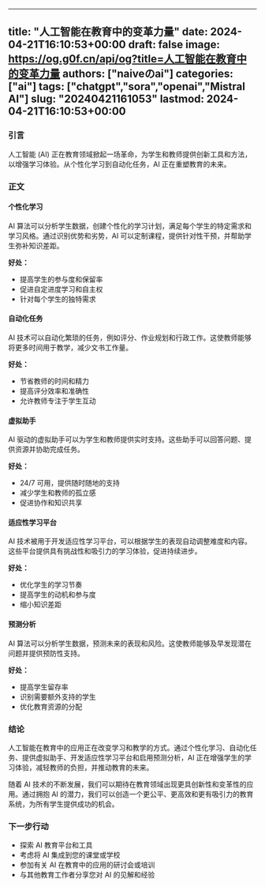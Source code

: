 
---
title: "人工智能在教育中的变革力量"
date: 2024-04-21T16:10:53+00:00
draft: false
image: https://og.g0f.cn/api/og?title=人工智能在教育中的变革力量
authors: ["naiveのai"]
categories: ["ai"]
tags: ["chatgpt","sora","openai","Mistral AI"]
slug: "20240421161053"
lastmod: 2024-04-21T16:10:53+00:00
---
### 引言

人工智能 (AI) 正在教育领域掀起一场革命，为学生和教师提供创新工具和方法，以增强学习体验。从个性化学习到自动化任务，AI 正在重塑教育的未来。

### 正文

#### 个性化学习

AI 算法可以分析学生数据，创建个性化的学习计划，满足每个学生的特定需求和学习风格。通过识别优势和劣势，AI 可以定制课程，提供针对性干预，并帮助学生弥补知识差距。

**好处：**

* 提高学生的参与度和保留率
* 促进自定进度学习和自主权
* 针对每个学生的独特需求

#### 自动化任务

AI 技术可以自动化繁琐的任务，例如评分、作业规划和行政工作。这使教师能够将更多时间用于教学，减少文书工作量。

**好处：**

* 节省教师的时间和精力
* 提高评分效率和准确性
* 允许教师专注于学生互动

#### 虚拟助手

AI 驱动的虚拟助手可以为学生和教师提供实时支持。这些助手可以回答问题、提供资源并协助完成任务。

**好处：**

* 24/7 可用，提供随时随地的支持
* 减少学生和教师的孤立感
* 促进协作和知识共享

#### 适应性学习平台

AI 技术被用于开发适应性学习平台，可以根据学生的表现自动调整难度和内容。这些平台提供具有挑战性和吸引力的学习体验，促进持续进步。

**好处：**

* 优化学生的学习节奏
* 提高学生的动机和参与度
* 缩小知识差距

#### 预测分析

AI 算法可以分析学生数据，预测未来的表现和风险。这使教师能够及早发现潜在问题并提供预防性支持。

**好处：**

* 提高学生留存率
* 识别需要额外支持的学生
* 优化教育资源的分配

### 结论

人工智能在教育中的应用正在改变学习和教学的方式。通过个性化学习、自动化任务、提供虚拟助手、开发适应性学习平台和启用预测分析，AI 正在增强学生的学习体验，减轻教师的负担，并推动教育的未来。

随着 AI 技术的不断发展，我们可以期待在教育领域出现更具创新性和变革性的应用。通过拥抱 AI 的潜力，我们可以创造一个更公平、更高效和更有吸引力的教育系统，为所有学生提供成功的机会。

### 下一步行动

* 探索 AI 教育平台和工具
* 考虑将 AI 集成到您的课堂或学校
* 参加有关 AI 在教育中的应用的研讨会或培训
* 与其他教育工作者分享您对 AI 的见解和经验